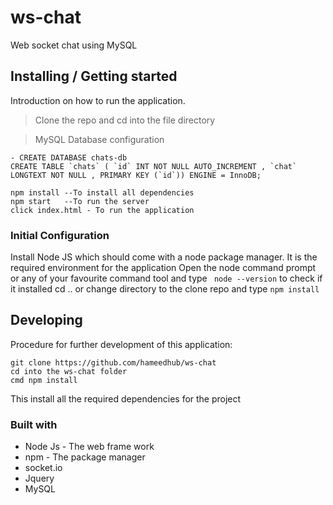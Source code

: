 # ws-chat
Web socket chat using MySQL

## Installing / Getting started
Introduction on how to run the application.

> Clone the repo and cd into the file directory

>  MySQL Database configuration

```shell
- CREATE DATABASE chats-db
CREATE TABLE `chats` ( `id` INT NOT NULL AUTO_INCREMENT , `chat` LONGTEXT NOT NULL , PRIMARY KEY (`id`)) ENGINE = InnoDB;

```

```shell
npm install --To install all dependencies 
npm start   --To run the server
click index.html - To run the application
```

### Initial Configuration

Install Node JS which should come with a node package manager. It is the required environment for the application
Open the node command prompt or any of your favourite command tool and type ``` node --version``` to check if it installed
cd .. or change directory to the clone repo and type ``` npm install ```

## Developing

Procedure for further development of this application:

```shell
git clone https://github.com/hameedhub/ws-chat
cd into the ws-chat folder
cmd npm install
```

This install all the required dependencies for the project

### Built with

* Node Js - The web frame work
* npm - The package manager
* socket.io
* Jquery
* MySQL







